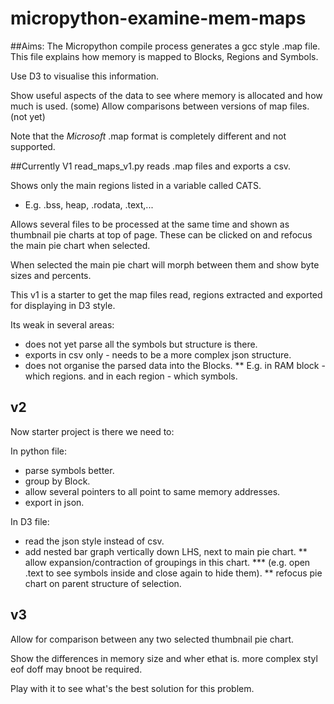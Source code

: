 # micropython-examine-mem-maps
##Aims:
The Micropython compile process generates a gcc style .map file.
This file  explains how memory is mapped to Blocks, Regions and Symbols.

Use D3 to visualise this information.

Show useful aspects of the data to see where memory is allocated and how much is used. (some)
Allow comparisons between versions of map files. (not yet)

Note that the *Microsoft* .map format is completely different and not supported.

##Currently V1
read_maps_v1.py reads .map files and exports a csv.

Shows only the main regions listed in a variable called CATS.
* E.g. .bss, heap, .rodata, .text,...

Allows several files to be processed at the same time and shown as thumbnail pie charts at top of page.
These can be clicked on and refocus the main pie chart when selected.

When selected the main pie chart will morph between them and show byte sizes and percents.

This v1 is a starter to get the map files read, regions extracted and exported for displaying in D3 style.

Its weak in several areas:
* does not yet parse all the symbols but structure is there.
* exports in csv only - needs to be a more complex json structure.
* does not organise the parsed data into the Blocks.
** E.g. in RAM block - which regions. and in each region - which symbols.

## v2
Now starter project is there we need to:

In python file:
* parse symbols better.
* group by Block.
* allow several pointers to all point to same memory addresses.
* export in json.

In D3 file:
* read the json style instead of csv.
* add nested bar graph vertically down LHS, next to main pie chart.
** allow expansion/contraction of groupings in this chart.
*** (e.g. open .text to see symbols inside and close again to hide them).
** refocus pie chart on parent structure of selection.

## v3
Allow for comparison between any two selected thumbnail pie chart.

Show the differences in memory size and wher ethat is. more complex styl eof doff may bnoot be required.

Play with it to see what's the best solution for this problem.

